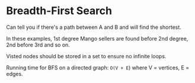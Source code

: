 # Breadth-First Search

Can tell you if there's a path between A and B and will find the shortest.

In these examples, 1st degree Mango sellers are found before 2nd degree, 2nd before 3rd and so on.

Visted nodes should be stored in a set to ensure no infinite loops.

Running time for BFS on a directed graph: `O(V + E`) where V = vertices, E = edges.
